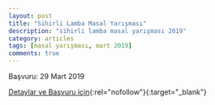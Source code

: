 ```yaml
---
layout: post
title: "Sihirli Lamba Masal Yarışması"
description: "sihirli lamba masal yarışması 2019"
category: articles
tags: [masal yarışması, mart 2019]
comments: true
---
```


Başvuru: 29 Mart 2019

[Detaylar ve Başvuru için](http://www.karamankulturturizm.gov.tr/TR-223243/sihirli-lamba-masal-yarismasi.html?utm_source=edebiyatyarismalari.com&utm_medium=affiliate){:rel="nofollow"}{:target="_blank"}